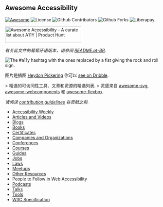 <div class="github-widget" data-repo="brunopulis/awesome-a11y"></div>

## Awesome Accessibility

[![Awesome](https://awesome.re/badge.svg)](https://awesome.re)
![License](https://img.shields.io/badge/license-CC0%201.0-green)
![Github Contributors](https://img.shields.io/github/contributors/brunopulis/awesome-a11y)
![Github Forks](https://img.shields.io/github/forks/brunopulis/awesome-a11y?style=flat-square)
![Liberapay](https://img.shields.io/liberapay/patrons/brunopulis.svg)


<a href="https://www.producthunt.com/posts/awesome-accessibility?utm_source=badge-featured&utm_medium=badge&utm_souce=badge-awesome&#0045;accessibility" target="_blank"><img src="https://api.producthunt.com/widgets/embed-image/v1/featured.svg?post_id=339140&theme=light" alt="Awesome&#0032;Accessibility&#0032; - A&#0032;curate&#0032;list&#0032;about&#0032;A11Y | Product Hunt" style="width: 250px; height: 54px;" width="250" height="54" /></a>

_有关此文件的葡萄牙语版本，请参阅 [README.pt-BR](https://github.com/brunopulis/awesome-a11y/blob/master/README-pt-br.md)._

![The #a11y hashtag with the ones replaced by a fist giving the rock and roll sign.](https://user-images.githubusercontent.com/1204692/30697506-9fd3020c-9eb5-11e7-95ca-a6c56785dd66.png)

图片是插图 [Heydon Pickering](http://www.heydonworks.com/) 你可以 [see on Dribble](https://dribbble.com/shots/2121794-rock-n-roll-a11y).

&gt; 精选的可访问性工具、文章和资源的精选列表.
&gt; 灵感来自 [awesome-svg](https://github.com/willianjusten/awesome-svg), [awesome-webcomponents](https://github.com/obetomuniz/awesome-webcomponents) 和 [awesome-flexbox](https://github.com/afonsopacifer/awesome-flexbox).

_请阅读 [contribution guidelines](https://github.com/brunopulis/awesome-a11y/blob/master/CONTRIBUTING.md) 在贡献之前._


- [Accessibility Weekly](https://github.com/brunopulis/awesome-a11y/blob/master/topics/newsletter.md)
- [Articles and Videos](https://github.com/brunopulis/awesome-a11y/blob/master/topics/articles-and-videos.md)
- [Blogs](https://github.com/brunopulis/awesome-a11y/blob/master/topics/blogs.md)
- [Books](https://github.com/brunopulis/awesome-a11y/blob/master/topics/books.md)
- [Certificates](https://github.com/brunopulis/awesome-a11y/blob/master/topics/certificates.md)
- [Companies and Organizations](https://github.com/brunopulis/awesome-a11y/blob/master/topics/companies-and-organizations.md)
- [Conferences](https://github.com/brunopulis/awesome-a11y/blob/master/topics/conferences.md)
- [Courses](https://github.com/brunopulis/awesome-a11y/blob/master/topics/courses.md)
- [Guides](https://github.com/brunopulis/awesome-a11y/blob/master/topics/guides.md)
- [Jobs](https://github.com/brunopulis/awesome-a11y/blob/master/topics/jobs.md)
- [Laws](https://github.com/brunopulis/awesome-a11y/blob/master/topics/laws.md)
- [Meetups](https://github.com/brunopulis/awesome-a11y/blob/master/topics/meetups.md)
- [Other Resources](https://github.com/brunopulis/awesome-a11y/blob/master/topics/other-resources.md)
- [People to Follow in Web Accessibility](https://github.com/brunopulis/awesome-a11y/blob/master/topics/people.md)
- [Podcasts](https://github.com/brunopulis/awesome-a11y/blob/master/topics/podcasts.md)
- [Talks](https://github.com/brunopulis/awesome-a11y/blob/master/topics/talks.md)
- [Tools](https://github.com/brunopulis/awesome-a11y/blob/master/topics/tools.md)
- [W3C Specification](https://github.com/brunopulis/awesome-a11y/blob/master/topics/specification.md)
